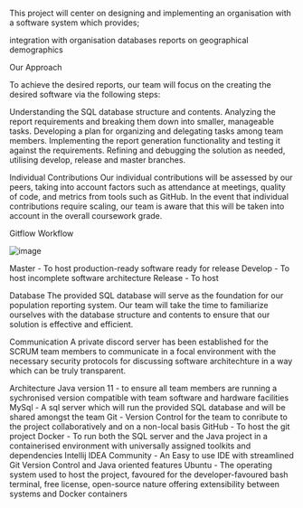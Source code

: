 This project will center on designing and implementing an organisation with a software system which provides;

integration with organisation databases
reports on geographical demographics

Our Approach

To achieve the desired reports, our team will focus on the creating the desired software via the following steps:

Understanding the SQL database structure and contents.
Analyzing the report requirements and breaking them down into smaller, manageable tasks.
Developing a plan for organizing and delegating tasks among team members.
Implementing the report generation functionality and testing it against the requirements.
Refining and debugging the solution as needed, utilising develop, release and master branches.

Individual Contributions
Our individual contributions will be assessed by our peers, taking into account factors such as attendance at meetings, quality of code, and metrics from tools such as GitHub. In the event that individual contributions require scaling, our team is aware that this will be taken into account in the overall coursework grade.

Gitflow Workflow

![image](https://user-images.githubusercontent.com/121656622/217247938-de564c31-0d16-4ade-baeb-f2d49aa6e008.png)

Master - To host production-ready software ready for release
Develop - To host incomplete software architecture
Release - To host 

Database
The provided SQL database will serve as the foundation for our population reporting system. Our team will take the time to familiarize ourselves with the database structure and contents to ensure that our solution is effective and efficient.

Communication
A private discord server has been established for the SCRUM team members to communicate in a focal environment with the necessary security protocols for discussing software architechture in a way which can be truly transparent.

Architecture
Java version 11 - to ensure all team members are running a sychronised version compatible with team software and hardware facilities
MySql - A sql server which will run the provided SQL database and will be shared amongst the team
Git - Version Control for the team to conribute to the project collaboratively and on a non-local basis
GitHub - To host the git project
Docker - To run both the SQL server and the Java project in a containerised environment with universally assigned toolkits and dependencies
Intellij IDEA Community - An Easy to use IDE with streamlined Git Version Control and Java oriented features
Ubuntu - The operating system used to host the project, favoured for the developer-favoured bash terminal, free license, open-source nature offering extensibility between systems and Docker containers
